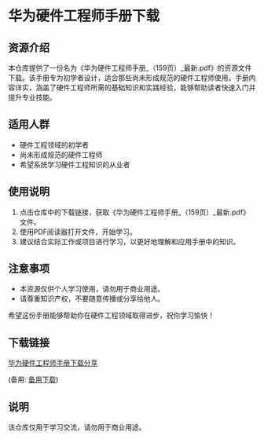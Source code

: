 # 华为硬件工程师手册下载

## 资源介绍

本仓库提供了一份名为《华为硬件工程师手册_（159页）_最新.pdf》的资源文件下载。该手册专为初学者设计，适合那些尚未形成规范的硬件工程师使用。手册内容详实，涵盖了硬件工程师所需的基础知识和实践经验，能够帮助读者快速入门并提升专业技能。

## 适用人群

- 硬件工程领域的初学者
- 尚未形成规范的硬件工程师
- 希望系统学习硬件工程知识的从业者

## 使用说明

1. 点击仓库中的下载链接，获取《华为硬件工程师手册_（159页）_最新.pdf》文件。
2. 使用PDF阅读器打开文件，开始学习。
3. 建议结合实际工作或项目进行学习，以更好地理解和应用手册中的知识。

## 注意事项

- 本资源仅供个人学习使用，请勿用于商业用途。
- 请尊重知识产权，不要随意传播或分享给他人。

希望这份手册能够帮助你在硬件工程领域取得进步，祝你学习愉快！

## 下载链接
[华为硬件工程师手册下载分享](https://pan.quark.cn/s/37b5fa628f0a) 

(备用: [备用下载](https://pan.baidu.com/s/1E2wjgQ31CfGvBW--AIYxjA?pwd=1234))

## 说明

该仓库仅用于学习交流，请勿用于商业用途。
